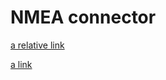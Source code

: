 # NMEA connector
 
[a relative link](other_file.md)

[a link](https://github.com/user/repo/blob/branch/other_file.md)
